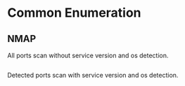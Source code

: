 # Common Enumeration
##  NMAP
All ports scan without service version and os detection.
```bash

```
Detected ports scan with service version and os detection.
```bash

```